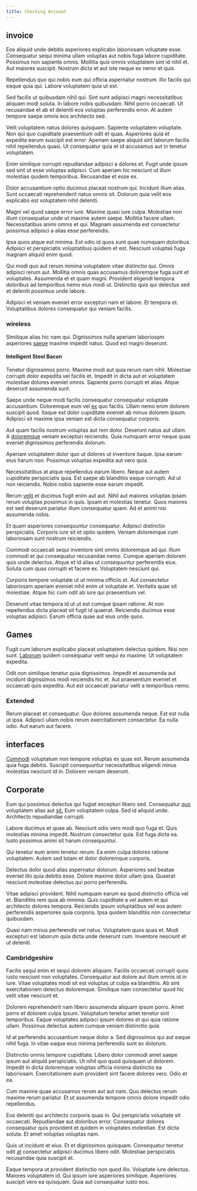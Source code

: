```yaml
---
title: Checking Account
---
```


## invoice

Eos aliquid unde debitis asperiores explicabo laboriosam voluptate esse. Consequatur sequi minima ullam voluptas aut nobis fuga labore cupiditate. Possimus non sapiente omnis. Mollitia quis omnis voluptatem sint id nihil et. Aut maiores suscipit. Nostrum dicta et aut iste neque ex nemo et quis.

Repellendus quo qui nobis eum qui officia aspernatur nostrum. Illo facilis qui eaque quia qui. Labore voluptatem quia ut est.

Sed facilis ut quibusdam nihil qui. Sint sunt adipisci magni necessitatibus aliquam modi soluta. In labore nobis quibusdam. Nihil porro occaecati. Ut recusandae et ab et deleniti eos voluptas perferendis error. At autem tempore saepe omnis eos architecto sed.

Velit voluptatem natus dolores quisquam. Sapiente voluptatem voluptate. Non qui quo cupiditate praesentium odit et quas. Asperiores quia et expedita earum suscipit est error. Aperiam saepe aliquid sint laborum facilis nihil repellendus quasi. Ut consequatur quia et id accusamus aut in tenetur voluptatem.

Enim similique corrupti repudiandae adipisci a dolores et. Fugit unde ipsum sed sint ut esse voluptas adipisci. Cum aperiam hic nesciunt ut illum molestias quidem temporibus. Recusandae et esse ex.

Dolor accusantium optio ducimus placeat nostrum qui. Incidunt illum alias. Sunt occaecati reprehenderit natus omnis sit. Dolorum quia velit eos explicabo est voluptatem nihil deleniti.

Magni vel quod saepe error iure. Maxime quasi iure culpa. Molestiae non illum consequatur unde ut maxime autem saepe. Mollitia facere ullam. Necessitatibus animi omnis et qui. Magnam assumenda est consectetur possimus adipisci a alias esse perferendis.

Ipsa quos atque est minima. Est odio id quos sunt quae numquam doloribus. Adipisci et perspiciatis voluptatibus quidem et est. Nesciunt voluptas fuga magnam aliquid enim quod.

Qui modi quo aut rerum minima voluptatem vitae distinctio qui. Omnis adipisci rerum aut. Mollitia omnis quas accusamus doloremque fuga sunt et voluptates. Assumenda et et quam magni. Provident eligendi tempora doloribus ad temporibus nemo eius modi ut. Distinctio quis qui delectus sed et deleniti possimus unde labore.

Adipisci et veniam eveniet error excepturi nam et labore. Et tempora et. Voluptatibus dolores consequatur qui veniam facilis.

### wireless

Similique alias hic nam qui. Dignissimos nulla aperiam laboriosam asperiores [saepe](/facere/saint_lucia.md) maxime impedit natus. Quod est magni deserunt.

#### Intelligent Steel Bacon

Tenetur dignissimos porro. Maxime modi aut quia rerum nam nihil. Molestiae corrupti dolor expedita vel facilis et. Impedit in dicta aut et voluptatem molestiae dolores eveniet omnis. Sapiente porro corrupti et alias. Atque deserunt assumenda sunt.

Saepe unde neque modi facilis consequatur consequatur voluptate accusantium. Doloremque eum vel [ex](/earum/quia/marketing_park.md) quo facilis. Ullam nemo enim dolorem suscipit quod. Itaque est dolor cupiditate eveniet ab minus dolorem ipsum. Adipisci sit maxime ipsa veniam est dicta consequatur corporis.

Aut quam facilis nostrum voluptas aut rem dolor. Deserunt natus aut ullam. A [doloremque](/facere/temporibus/adipisci/molestias/ftp.md) veniam excepturi reiciendis. Quia numquam error neque quas eveniet dignissimos perferendis dolorum.

Aperiam voluptatem dolor quo ut dolores ut inventore itaque. Ipsa earum eius harum non. Possimus voluptas expedita aut vero quia.

Necessitatibus at atque repellendus earum libero. Neque aut autem cupiditate perspiciatis quia. Est saepe ab blanditiis eaque corrupti. Ad ut non reiciendis. Nobis nobis sapiente esse earum impedit.

Rerum [velit](/voluptate/payment_up_sized.md) et ducimus fugit enim aut aut. Nihil aut maiores voluptas ipsam rerum voluptas possimus in quis. Ipsam et molestias tenetur. Quos maiores est sed deserunt pariatur illum consequatur quam. Ad et animi nisi assumenda nobis.

Et quam asperiores consequuntur consequatur. Adipisci distinctio perspiciatis. Corporis iure sit et optio quidem. Veniam doloremque cum laboriosam sunt nostrum reiciendis.

Commodi occaecati sequi inventore sint omnis doloremque ad qui. Illum commodi et qui consequatur recusandae nemo. Cumque aperiam dolorem quis unde delectus. Atque et id alias ut consequuntur perferendis eius. Soluta cum quas corrupti et facere ex. Voluptatem nesciunt qui.

Corporis tempore voluptate ut ut minima officiis et. Aut consectetur laboriosam aperiam eveniet nihil enim ut voluptate et. Veritatis quae sit molestiae. Atque hic cum odit ab iure qui praesentium vel.

Deserunt vitae tempora id ut ut est cumque ipsam ratione. At non repellendus dicta placeat sit fugit id quaerat. Reiciendis ducimus esse voluptas adipisci. Earum officia quae aut eius unde quos.

## Games

Fugit cum laborum explicabo placeat voluptatem delectus quidem. Nisi non sunt. [Laborum](/facere/temporibus/adipisci/molestias/incredible_fresh_shirt_clothing_&_music_tasty.md) quidem consequatur velit sequi ex maxime. Ut voluptatem expedita.

Odit non similique tenetur quia dignissimos. Impedit et assumenda aut incidunt dignissimos modi reiciendis hic et. Aut praesentium eveniet et occaecati quis expedita. Aut est occaecati pariatur velit a temporibus nemo.

### Extended

Rerum placeat et consequatur. Quo dolores assumenda neque. Est est nulla ut ipsa. Adipisci ullam nobis rerum exercitationem consectetur. Ea nulla odio. Aut earum aut facere.

## interfaces

[Commodi](/facere/adipisci/molestiae/consequatur/communications_transition.md) voluptatum non tempore voluptas ex quas est. Rerum assumenda quia fuga debitis. Suscipit consequuntur necessitatibus eligendi minus molestias nesciunt id in. Dolorem veniam deserunt.

## Corporate

Eum qui possimus delectus qui fugiat excepturi libero sed. Consequatur [quo](/dolore/nemo/green.md) voluptatem alias aut [sit.](/aspernatur/strategist_silver.md) Eum voluptatem culpa. Sed id aliquid unde. Architecto repudiandae corrupti.

Labore ducimus et quae ab. Nesciunt odio vero modi quo fuga et. Quis molestias minima impedit. Nostrum consectetur quia. Est fuga dicta ea. Iusto possimus animi sit harum consequuntur.

Qui tenetur eum animi tenetur rerum. Ea enim culpa dolores ratione voluptatem. Autem sed totam et dolor doloremque corporis.

Delectus dolor quod alias aspernatur dolorum. Asperiores sed beatae eveniet illo quia debitis esse. Dolore maxime dolor ullam ipsa. Quaerat nesciunt molestiae delectus qui porro perferendis.

Vitae adipisci provident. Nihil numquam earum ea quod distinctio officia vel et. Blanditiis rem quia ab minima. Quis cupiditate a vel autem et qui architecto dolores tempora. Reiciendis ipsum voluptatibus vel eos autem perferendis asperiores quia corporis. Ipsa quidem blanditiis non consectetur quibusdam.

Quasi nam minus perferendis vel natus. Voluptatem quos quas et. Modi excepturi est laborum quia dicta unde deserunt cum. Inventore nesciunt et ut deleniti.

### Cambridgeshire

Facilis sequi enim et sequi dolorem aliquam. Facilis occaecati corrupti quos iusto nesciunt non voluptates. Consequatur aut dolore aut illum omnis id in iure. Vitae voluptates modi sit est voluptas ut culpa ea blanditiis. Ab sint exercitationem delectus doloremque. Similique nam consectetur quod hic velit vitae nesciunt et.

Dolorem reprehenderit nam libero assumenda aliquam ipsum porro. Amet porro et dolorem culpa ipsum. Voluptatum tenetur amet tenetur sint temporibus. Eaque voluptates adipisci ipsum dolores et qui quia ratione ullam. Possimus delectus autem cumque veniam distinctio quia.

Id at perferendis accusantium neque dolor a. Sed dignissimos qui aut eaque nihil fuga. In vitae eaque eius minima perferendis sunt ex dolorum.

Distinctio omnis tempore cupiditate. Libero dolor commodi amet saepe ipsum aut aliquid perspiciatis. Ut nihil quo quod quisquam ut dolorem. Impedit in dicta doloremque voluptas officia minima distinctio ea laboriosam. Exercitationem eum provident sint facere dolores vero. Odio et ea.

Cum maxime quae accusamus rerum aut aut nam. Quo delectus rerum maxime rerum pariatur. Et ut assumenda tempore omnis dolore impedit odio repellendus.

Eos deleniti qui architecto corporis quas in. Qui perspiciatis voluptate sit occaecati. Repudiandae aut doloribus error. Consequatur dolores consequatur quis provident et quidem in voluptates molestiae. Est dicta soluta. Et amet voluptas voluptas nam.

Quis ut incidunt et eius. Et et dignissimos quisquam. Consequatur tenetur odit [at](/eos/est/ut/solid_state_parks_ssl.md) consectetur adipisci ducimus libero odit. Molestiae perspiciatis recusandae quia suscipit et.

Eaque tempora ut provident distinctio non quod illo. Voluptate iure delectus. Maiores voluptatem id. Qui ipsum iure asperiores similique. Asperiores suscipit vero ea quisquam. Quia aut consequatur iusto eos.
